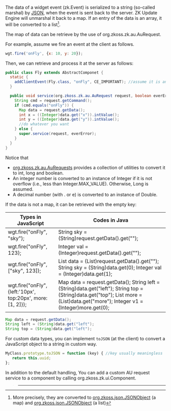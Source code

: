 The data of a widget event
(<javadoc method="data" directory="jsdoc">zk.Event</javadoc>) is
serialized to a string (so-called marshal) by
[JSON](http://www.json.org/js.html), when the event is sent back to the
server. ZK Update Engine will unmarshal it back to a map. If an entry of
the data is an array, it will be converted to a list[^1].

The map of data can be retrieve by the use of
<javadoc method="getData()">org.zkoss.zk.au.AuRequest</javadoc>.

For example, assume we fire an event at the client as follows.

```javascript
wgt.fire('onFly', {x: 10, y: 20});
```

Then, we can retrieve and process it at the server as follows:

```java
public class Fly extends AbstractComponet {
  static {
    addClientEvent(Fly.class, "onFly", CE_IMPORTANT); //assume it is an important event
  }

  public void service(org.zkoss.zk.au.AuRequest request, boolean everError) {
    String cmd = request.getCommand();
    if (cmd.equals("onFly")) {
      Map data = request.getData();
      int x = ((Integer)data.get("x")).intValue();
      int y = ((Integer)data.get("y")).intValue();
      //do whatever you want
    } else {
      super.service(request, everError);
    }
  }
}
```

Notice that

- [org.zkoss.zk.au.AuRequests](https://www.zkoss.org/javadoc/latest/zk/org/zkoss/zk/au/AuRequests.html) provides a collection of
  utilities to convert it to int, long and boolean.
- An integer number is converted to an instance of Integer if it is not
  overflow (i.e., less than Integer.MAX_VALUE). Otherwise, Long is
  assumed.
- A decimal number (with . or e) is converted to an instance of Double.

If the data is not a map, it can be retrieved with the empty key:

| Types in JavaScript                                         | Codes in Java                                                                                                                                                                      |
|-------------------------------------------------------------|------------------------------------------------------------------------------------------------------------------------------------------------------------------------------------|
| wgt.fire("onFly", "sky");                                   | String sky = (String)request.getData().get("");                                                                                                                                    |
| wgt.fire("onFly", 123);                                     | Integer val = (Integer)request.getData().get("");                                                                                                                                  |
| wgt.fire("onFly", \["sky", 123\]);                          | List data = (List)request.getData().get(""); String sky = (String)data.get(0); Integer val = (Integer)data.get(1);                                                                 |
| wgt.fire("onFly", {left:'10px', top:20px', more:\[1, 2\]}); | Map data = request.getData(); String left = (String)data.get("left"); String top = (String)data.get("top"); List more = (List)data.get("more"); Integer v1 = (Integer)more.get(0); |

```java
Map data = request.getData();
String left = (String)data.get("left");
String top = (String)data.get("left");
```

For custom data types, you can implement `toJSON` (at the client) to
convert a JavaScript object to a string in custom way.

```javascript
MyClass.prototype.toJSON = function (key) { //key usually meaningless
   return this.uuid;
};
```

In addition to the default handling, You can add a custom AU request
service to a component by calling
<javadoc method="setAuService(org.zkoss.zk.au.AuService)" type="interface">org.zkoss.zk.ui.Component</javadoc>.

> ------------------------------------------------------------------------
>
> <references/>



[^1]: More precisely, they are converted to
    [org.zkoss.json.JSONObject](https://www.zkoss.org/javadoc/latest/zk/org/zkoss/json/JSONObject.html) (a map) and
    [org.zkoss.json.JSONObject](https://www.zkoss.org/javadoc/latest/zk/org/zkoss/json/JSONObject.html) (a list)
